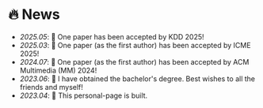 # 🔥 News
- *2025.05*: 🎉  One paper has been accepted by KDD 2025!
- *2025.03*: 🎉  One paper (as the first author) has been accepted by ICME 2025!
- *2024.07*: 🎉  One paper (as the first author) has been accepted by ACM Multimedia (MM) 2024!
- *2023.06*: 🎉 I have obtained the bachelor's degree. Best wishes to all the friends and myself!
- *2023.04*: 📢 This personal-page is built.
